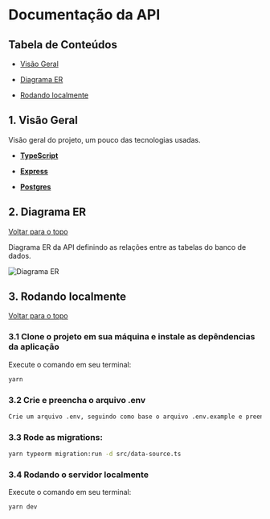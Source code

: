 # Documentação da API

## Tabela de Conteúdos

-   [Visão Geral](#1-visão-geral)

-   [Diagrama ER](#2-diagrama-er)

-   [Rodando localmente](#3-rodando-localmente)

## 1. Visão Geral

Visão geral do projeto, um pouco das tecnologias usadas.

-   **[TypeScript](https://www.typescriptlang.org/)**

-   **[Express](https://expressjs.com/)**

-   **[Postgres](https://www.postgresql.org/)**

## 2. Diagrama ER

[ Voltar para o topo ](#tabela-de-conteúdos)

Diagrama ER da API definindo as relações entre as tabelas do banco de dados.

![Diagrama ER](https://github.com/ggsdev/m6_sprint-1/blob/develop/diagram.png?raw=true)

## 3. Rodando localmente

[ Voltar para o topo ](#tabela-de-conteúdos)

### 3.1 Clone o projeto em sua máquina e instale as depêndencias da aplicação

Execute o comando em seu terminal:

```bash
yarn
```
### 3.2 Crie e preencha o arquivo .env

```bash
Crie um arquivo .env, seguindo como base o arquivo .env.example e preencha os dados de conexão com o banco de dados
```

### 3.3 Rode as migrations:

```bash
yarn typeorm migration:run -d src/data-source.ts
```

### 3.4 Rodando o servidor localmente

Execute o comando em seu terminal:

```bash
yarn dev
```
